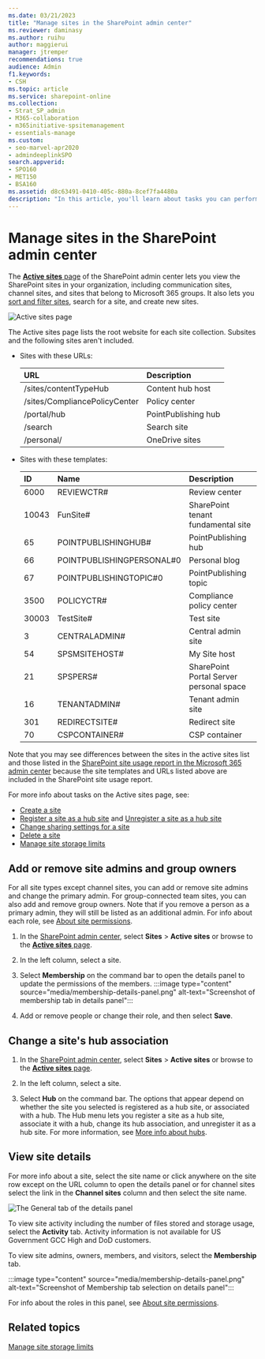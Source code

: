 ```yaml
---
ms.date: 03/21/2023
title: "Manage sites in the SharePoint admin center"
ms.reviewer: daminasy
ms.author: ruihu
author: maggierui
manager: jtremper
recommendations: true
audience: Admin
f1.keywords:
- CSH
ms.topic: article
ms.service: sharepoint-online
ms.collection:  
- Strat_SP_admin
- M365-collaboration
- m365initiative-spsitemanagement
- essentials-manage
ms.custom:
- seo-marvel-apr2020
- admindeeplinkSPO
search.appverid:
- SPO160
- MET150
- BSA160
ms.assetid: d8c63491-0410-405c-880a-8cef7fa4480a
description: "In this article, you'll learn about tasks you can perform on the Active sites page of the SharePoint admin center."
---
```


# Manage sites in the SharePoint admin center

The <a href="https://go.microsoft.com/fwlink/?linkid=2185220" target="_blank">**Active sites** page</a> of the SharePoint admin center lets you view the SharePoint sites in your organization, including communication sites, channel sites, and sites that belong to Microsoft 365 groups. It also lets you [sort and filter sites](customize-admin-center-site-list.md), search for a site, and create new sites.
  
![Active sites page](media/active-sites-page.png)
  
The Active sites page lists the root website for each site collection. Subsites and the following sites aren't included.

- Sites with these URLs:
  
   |**URL**|**Description**|
   |:-----|:-----|
   |/sites/contentTypeHub |Content hub host |
   |/sites/CompliancePolicyCenter |Policy center |
   |/portal/hub |PointPublishing hub |
   |/search |Search site |
   |/personal/ |OneDrive sites |

- Sites with these templates:

   |**ID**|**Name**|**Description**|
   |:-----|:-----|:-----|
   |6000 |REVIEWCTR# |Review center |
   |10043 |FunSite# |SharePoint tenant fundamental site |
   |65 |POINTPUBLISHINGHUB# |PointPublishing hub |
   |66 |POINTPUBLISHINGPERSONAL#0 |Personal blog |
   |67 |POINTPUBLISHINGTOPIC#0 |PointPublishing topic |
   |3500 |POLICYCTR# |Compliance policy center |
   |30003 |TestSite# |Test site |
   |3 |CENTRALADMIN# |Central admin site |
   |54 |SPSMSITEHOST# |My Site host |
   |21 |SPSPERS# |SharePoint Portal Server personal space |
   |16 |TENANTADMIN# |Tenant admin site |
   |301 |REDIRECTSITE# |Redirect site |
   |70 |CSPCONTAINER# |CSP container |

Note that you may see differences between the sites in the active sites list and those listed in the [SharePoint site usage report in the Microsoft 365 admin center](/microsoft-365/admin/activity-reports/sharepoint-site-usage-ww) because the site templates and URLs listed above are included in the SharePoint site usage report.

For more info about tasks on the Active sites page, see:

- [Create a site](create-site-collection.md)
- [Register a site as a hub site](create-hub-site.md) and [Unregister a site as a hub site](remove-hub-site.md)
- [Change sharing settings for a site](change-external-sharing-site.md)  
- [Delete a site](delete-site-collection.md)
- [Manage site storage limits](manage-site-collection-storage-limits.md)

## Add or remove site admins and group owners
<a name="addremoveadmins"> </a>

For all site types except channel sites, you can add or remove site admins and change the primary admin. For group-connected team sites, you can also add and remove group owners. Note that if you remove a person as a primary admin, they will still be listed as an additional admin. For info about each role, see [About site permissions](site-permissions.md).

1. In the [SharePoint admin center](https://go.microsoft.com/fwlink/?linkid=2185219), select **Sites** > **Active sites** or browse to the <a href="https://go.microsoft.com/fwlink/?linkid=2185220" target="_blank">**Active sites** page</a>.

2. In the left column, select a site. 
    
3. Select **Membership** on the command bar to open the details panel to update the permissions of the members.
   :::image type="content" source="media/membership-details-panel.png" alt-text="Screenshot of membership tab in details panel":::

4. Add or remove people or change their role, and then select **Save**.
    
## Change a site's hub association
<a name="hubsite"> </a>
  
1. In the [SharePoint admin center](https://go.microsoft.com/fwlink/?linkid=2185219), select **Sites** > **Active sites** or browse to the <a href="https://go.microsoft.com/fwlink/?linkid=2185220" target="_blank">**Active sites** page</a>.

2. In the left column, select a site. 
    
3. Select **Hub** on the command bar. The options that appear depend on whether the site you selected is registered as a hub site, or associated with a hub. The Hub menu lets you register a site as a hub site, associate it with a hub, change its hub association, and unregister it as a hub site. For more information, see [More info about hubs](planning-hub-sites.md).

## View site details
<a name="viewsitedetails"> </a>

For more info about a site, select the site name or click anywhere on the site row except on the URL column to open the details panel or for channel sites select the link in the **Channel sites** column and then select the site name.
  
![The General tab of the details panel](media/general-tab-details-panel.png)
  
To view site activity including the number of files stored and storage usage, select the **Activity** tab. Activity information is not available for US Government GCC High and DoD customers.
  
To view site admins, owners, members, and visitors, select the **Membership** tab.

:::image type="content" source="media/membership-details-panel.png" alt-text="Screenshot of Membership tab selection on details panel":::
  
For info about the roles in this panel, see [About site permissions](site-permissions.md).

## Related topics

[Manage site storage limits](manage-site-collection-storage-limits.md)

